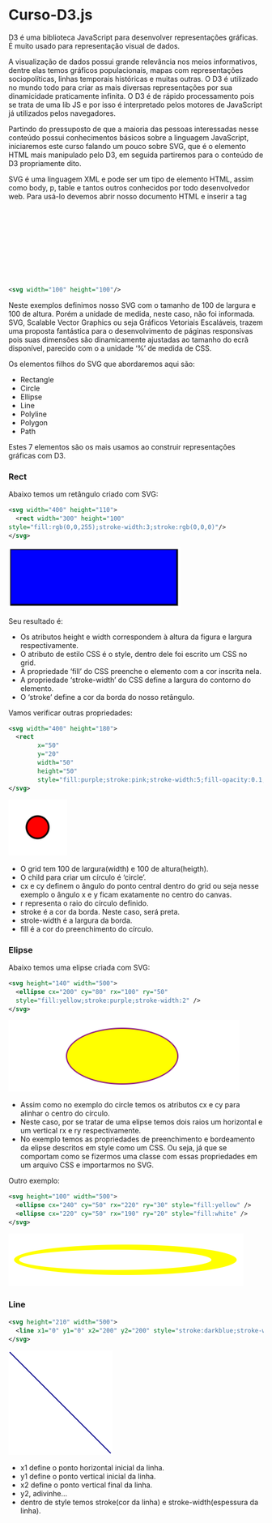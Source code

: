 # Curso-D3.js

D3 é uma biblioteca JavaScript para desenvolver representações gráficas. É muito usado para representação visual de dados.

A visualização de dados possui grande relevância nos meios informativos, dentre elas temos gráficos populacionais, mapas com representações sociopolíticas, linhas temporais históricas e muitas outras. O D3 é utilizado no mundo todo para criar as mais diversas representações por sua dinamicidade praticamente infinita. O D3 é de rápido processamento pois se trata de uma lib JS e por isso é interpretado pelos motores de JavaScript já utilizados pelos navegadores. 

Partindo do pressuposto de que a maioria das pessoas interessadas nesse conteúdo possui conhecimentos básicos sobre a linguagem JavaScript, iniciaremos este curso falando um pouco sobre SVG, que é o elemento HTML mais manipulado pelo D3, em seguida partiremos para o conteúdo de D3 propriamente dito.

SVG é uma linguagem XML e pode ser um tipo de elemento HTML, assim como body, p, table e tantos outros conhecidos por todo desenvolvedor web. Para usá-lo devemos abrir nosso documento HTML e inserir a tag <svg> dessa forma:
  
```xml
<svg width="100" height="100"/>
```

Neste exemplos definimos nosso SVG com o tamanho de 100 de largura e 100 de altura. Porém a unidade de medida, neste caso, não foi informada. 
SVG, Scalable Vector Graphics ou seja Gráficos Vetoriais Escaláveis, trazem uma proposta fantástica para o desenvolvimento de páginas responsivas pois suas dimensões são dinamicamente ajustadas ao tamanho do ecrã disponível, parecido com o a unidade ‘%’ de medida de CSS.

Os elementos filhos do SVG que abordaremos aqui são:

* Rectangle <rect>
* Circle <circle>
* Ellipse <ellipse>
* Line <line>
* Polyline <polyline>
* Polygon <polygon>
* Path <path>
  
Estes 7 elementos são os mais usamos ao construir representações gráficas com D3.

### Rect

Abaixo temos um retângulo criado com SVG:

```xml
<svg width="400" height="110">
  <rect width="300" height="100"
style="fill:rgb(0,0,255);stroke-width:3;stroke:rgb(0,0,0)"/>
</svg>
```

![Test Image 2](https://github.com/RafaeloDuarte/Curso-D3.js/blob/master/assets/rect01.PNG)

Seu resultado é:

* Os atributos height e width correspondem à altura da figura e largura respectivamente.
* O atributo de estilo CSS é o style, dentro dele foi escrito um CSS no grid.
* A propriedade ‘fill’ do CSS preenche o elemento com a cor inscrita nela.
* A propriedade ‘stroke-width’ do CSS define a largura do contorno do elemento.
* O ‘stroke’ define a cor da borda do nosso retângulo.

Vamos verificar outras propriedades:

```xml
<svg width="400" height="180">
  <rect 
        x="50" 
        y="20" 
        width="50" 
        height="50" 
        style="fill:purple;stroke:pink;stroke-width:5;fill-opacity:0.1;stroke-opacity:0.9" />
</svg>
```
![Test Image 2](https://github.com/RafaeloDuarte/Curso-D3.js/blob/master/assets/circle01.PNG)

* O grid tem 100 de largura(width) e 100 de altura(heigth).
* O child para criar um círculo é ‘circle’.
* cx e cy definem o ângulo do ponto central dentro do grid ou seja nesse exemplo o ângulo x e y ficam exatamente no centro do canvas.
* r representa o raio do círculo definido.
* stroke é a cor da borda. Neste caso, será preta.
* strole-width é a largura da borda.
* fill é a cor do preenchimento do círculo.

### Elipse

Abaixo temos uma elipse criada com SVG:

```xml
<svg height="140" width="500">
  <ellipse cx="200" cy="80" rx="100" ry="50"
  style="fill:yellow;stroke:purple;stroke-width:2" />
</svg>
```
![Test Image 2](https://github.com/RafaeloDuarte/Curso-D3.js/blob/master/assets/elipse.PNG)

* Assim como no exemplo do circle temos os atributos cx e cy para alinhar o centro do círculo.
* Neste caso, por se tratar de uma elipse temos dois raios um horizontal e um vertical rx e ry respectivamente.
* No exemplo temos as propriedades de preenchimento e bordeamento da elipse descritos em style como um CSS. Ou seja, já que se comportam como se fizermos uma classe com essas propriedades em um arquivo CSS e importarmos no SVG.

Outro exemplo:

``` xml
<svg height="100" width="500">
  <ellipse cx="240" cy="50" rx="220" ry="30" style="fill:yellow" />
  <ellipse cx="220" cy="50" rx="190" ry="20" style="fill:white" />
</svg>
```
![Test Image 2](https://github.com/RafaeloDuarte/Curso-D3.js/blob/master/assets/elipse02.PNG)

### Line



``` xml
<svg height="210" width="500">
  <line x1="0" y1="0" x2="200" y2="200" style="stroke:darkblue;stroke-width:2" />
</svg>
```

![Test Image 2](https://github.com/RafaeloDuarte/Curso-D3.js/blob/master/assets/linha01.PNG)

* x1 define o ponto horizontal inicial da linha.
* y1 define o ponto vertical inicial da linha.
* x2 define o ponto vertical final da linha.
* y2, adivinhe...
* dentro de style temos stroke(cor da linha) e stroke-width(espessura da linha).
